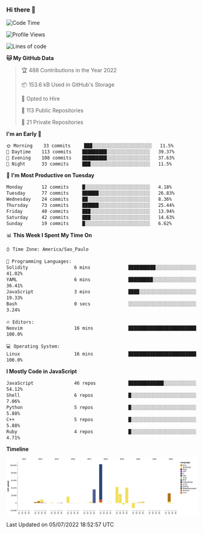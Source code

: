### Hi there 👋

<!--START_SECTION:waka-->
![Code Time](http://img.shields.io/badge/Code%20Time-0%20secs-blue)

![Profile Views](http://img.shields.io/badge/Profile%20Views-7-blue)

![Lines of code](https://img.shields.io/badge/From%20Hello%20World%20I%27ve%20Written-304%20Thousand%20lines%20of%20code-blue)

**🐱 My GitHub Data** 

> 🏆 488 Contributions in the Year 2022
 > 
> 📦 153.6 kB Used in GitHub's Storage 
 > 
> 💼 Opted to Hire
 > 
> 📜 113 Public Repositories 
 > 
> 🔑 21 Private Repositories  
 > 
**I'm an Early 🐤** 

```text
🌞 Morning    33 commits     ███░░░░░░░░░░░░░░░░░░░░░░   11.5% 
🌆 Daytime    113 commits    █████████░░░░░░░░░░░░░░░░   39.37% 
🌃 Evening    108 commits    █████████░░░░░░░░░░░░░░░░   37.63% 
🌙 Night      33 commits     ███░░░░░░░░░░░░░░░░░░░░░░   11.5%

```
📅 **I'm Most Productive on Tuesday** 

```text
Monday       12 commits     █░░░░░░░░░░░░░░░░░░░░░░░░   4.18% 
Tuesday      77 commits     ██████░░░░░░░░░░░░░░░░░░░   26.83% 
Wednesday    24 commits     ██░░░░░░░░░░░░░░░░░░░░░░░   8.36% 
Thursday     73 commits     ██████░░░░░░░░░░░░░░░░░░░   25.44% 
Friday       40 commits     ███░░░░░░░░░░░░░░░░░░░░░░   13.94% 
Saturday     42 commits     ███░░░░░░░░░░░░░░░░░░░░░░   14.63% 
Sunday       19 commits     █░░░░░░░░░░░░░░░░░░░░░░░░   6.62%

```


📊 **This Week I Spent My Time On** 

```text
⌚︎ Time Zone: America/Sao_Paulo

💬 Programming Languages: 
Solidity                 6 mins              ██████████░░░░░░░░░░░░░░░   41.02% 
YAML                     6 mins              █████████░░░░░░░░░░░░░░░░   36.41% 
JavaScript               3 mins              ████░░░░░░░░░░░░░░░░░░░░░   19.33% 
Bash                     0 secs              ░░░░░░░░░░░░░░░░░░░░░░░░░   3.24%

🔥 Editors: 
Neovim                   16 mins             █████████████████████████   100.0%

💻 Operating System: 
Linux                    16 mins             █████████████████████████   100.0%

```

**I Mostly Code in JavaScript** 

```text
JavaScript               46 repos            █████████████░░░░░░░░░░░░   54.12% 
Shell                    6 repos             █░░░░░░░░░░░░░░░░░░░░░░░░   7.06% 
Python                   5 repos             █░░░░░░░░░░░░░░░░░░░░░░░░   5.88% 
C++                      5 repos             █░░░░░░░░░░░░░░░░░░░░░░░░   5.88% 
Ruby                     4 repos             █░░░░░░░░░░░░░░░░░░░░░░░░   4.71%

```


**Timeline**

![Chart not found](https://raw.githubusercontent.com/jampow/jampow/master/charts/bar_graph.png) 


 Last Updated on 05/07/2022 18:52:57 UTC
<!--END_SECTION:waka-->
